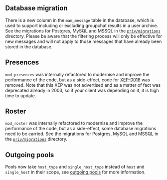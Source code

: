 ## Database migration

There is a new column in the `mam_message` table in the database, which is used to support including or excluding groupchat results in a user archive. See the migrations for Postgres, MySQL and MSSQL in the [`priv/migrations`](https://github.com/esl/MongooseIM/tree/master/priv/migrations) directory. Please be aware that the filtering process will only be effective for new messages and will not apply to those messages that have already been stored in the database.

## Presences

`mod_presences` was internally refactored to modernise and improve the performance of the code, but as a side-effect, code for [XEP-0018](https://xmpp.org/extensions/xep-0018.html) was removed. Note that this XEP was not advertised and as a matter of fact was deprecated already in 2003, so if your client was depending on it, it is high time to update.

## Roster

`mod_roster` was internally refactored to modernise and improve the performance of the code, but as a side-effect, some database migrations need to be carried. See the migrations for Postgres, MySQL and MSSQL in the [`priv/migrations`](https://github.com/esl/MongooseIM/tree/master/priv/migrations) directory.

## Outgoing pools

Pools now take `host_type` and `single_host_type` instead of `host` and `single_host` in their scope, see [outgoing pools](../configuration/outgoing-connections.md) for more information.
